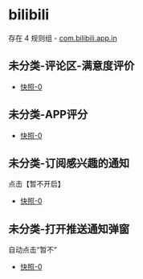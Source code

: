 # bilibili

存在 4 规则组 - [com.bilibili.app.in](/src/apps/com.bilibili.app.in.ts)

## 未分类-评论区-满意度评价

- [快照-0](https://i.gkd.li/i/13115189)

## 未分类-APP评分

- [快照-0](https://i.gkd.li/i/13180746)

## 未分类-订阅感兴趣的通知

点击【暂不开启】

- [快照-0](https://i.gkd.li/i/13399195)

## 未分类-打开推送通知弹窗

自动点击“暂不”

- [快照-0](https://i.gkd.li/i/13600976)
